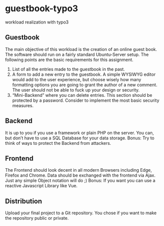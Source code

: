 # guestbook-typo3
workload realization with typo3

## Guestbook
The main objective of this workload is the creation of an online guest book. The software should run on a fairly standard Ubuntu-Server setup.
The following points are the basic requirements for this assignment.
1. List of all the entries made to the guestbook in the past.
2. A form to add a new entry to the guestbook.
A simple WYSIWYG editor would add to the user experience, but choose wisely how many formatting options you are going to grant the author of a new comment. The user should not be able to fuck up your design or security.
3. “Mini-Backend” where you can delete entries. This section should be protected by a password. Consider to implement the most basic security measures.

## Backend
It is up to you if you use a framework or plain PHP on the server.
You can, but don’t have to use a SQL Database for your data storage. Bonus: Try to think of ways to protect the Backend from attackers.

## Frontend
The Frontend should look decent in all modern Browsers including Edge, Firefox and Chrome. Data should be exchanged with the frontend via Ajax. Just any simple Object notation will do ;)
Bonus: If you want you can use a reactive Javascript Library like Vue.

## Distribution
Upload your final project to a Git repository.
You chose if you want to make the repository public or private.
